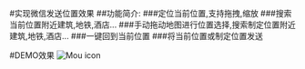 #实现微信发送位置效果
##功能简介:
###定位当前位置,支持拖拽,缩放
###搜索当前位置附近建筑,地铁,酒店...
###手动拖动地图进行位置选择,搜索制定位置附近建筑,地铁,酒店...
###一键回到当前位置
###将当前位置或制定位置发送

#DEMO效果
![Mou icon](http://g.recordit.co/H9slmpgk6o.gif)